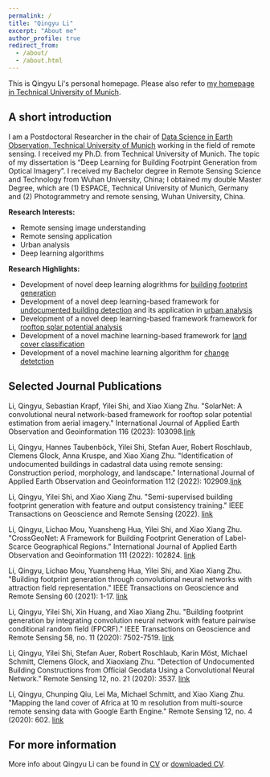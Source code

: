 ```yaml
---
permalink: /
title: "Qingyu Li"
excerpt: "About me"
author_profile: true
redirect_from: 
  - /about/
  - /about.html
---
```


This is Qingyu Li's personal homepage. Please also refer to [my homepage in Technical University of Munich](https://www.asg.ed.tum.de/sipeo/team/qingyu-li/). 

## A short introduction
I am a Postdoctoral Researcher in the chair of [Data Science in Earth Observation, Technical University of Munich](https://www.asg.ed.tum.de/sipeo/home/) working in the field of remote sensing. I received my Ph.D. from Technical University of Munich. The topic of my dissertation is “Deep Learning for Building Footrpint Generation from Optical Imagery”. I received my Bachelor degree in Remote Sensing Science and Technology from Wuhan University, China; I obtained my double Master Degree, which are (1) ESPACE, Technical University of Munich, Germany and (2) Photogrammetry and remote sensing, Wuhan University, China. 

<b>Research Interests:</b>
* Remote sensing image understanding
* Remote sensing application
* Urban analysis
* Deep learning algorithms


<b>Research Highlights:</b>
* Development of novel deep learning alogrithms for [building footprint generation](https://ieeexplore.ieee.org/stamp/stamp.jsp?tp=&arnumber=9082125)
* Development of a novel deep learning-based framework for [undocumented building detection](https://www.mdpi.com/2072-4292/12/21/3537) and  its application in [urban analysis](https://www.sciencedirect.com/science/article/pii/S156984322200111X)
* Development of a novel deep learning-based framework framework for [rooftop splar potential analysis](https://www.sciencedirect.com/science/article/pii/S1569843222002862)
* Development of a novel machine learning-based framework for [land cover classification](https://www.mdpi.com/2072-4292/12/4/602)
* Development of a novel machine learning algorithm for [change detetction](https://www.ingentaconnect.com/contentone/asprs/pers/2017/00000083/00000002/art00013?crawler=true&mimetype=application/pdf)

## Selected Journal Publications

Li, Qingyu, Sebastian Krapf, Yilei Shi, and Xiao Xiang Zhu. "SolarNet: A convolutional neural network-based framework for rooftop solar potential estimation from aerial imagery." International Journal of Applied Earth Observation and Geoinformation 116 (2023): 103098.[link](https://www.sciencedirect.com/science/article/pii/S1569843222002862)

Li, Qingyu, Hannes Taubenböck, Yilei Shi, Stefan Auer, Robert Roschlaub, Clemens Glock, Anna Kruspe, and Xiao Xiang Zhu. "Identification of undocumented buildings in cadastral data using remote sensing: Construction period, morphology, and landscape." International Journal of Applied Earth Observation and Geoinformation 112 (2022): 102909.[link](https://www.sciencedirect.com/science/article/pii/S156984322200111X)

Li, Qingyu, Yilei Shi, and Xiao Xiang Zhu. "Semi-supervised building footprint generation with feature and output consistency training." IEEE Transactions on Geoscience and Remote Sensing (2022). [link](https://ieeexplore.ieee.org/stamp/stamp.jsp?tp=&arnumber=9773314)

Li, Qingyu, Lichao Mou, Yuansheng Hua, Yilei Shi, and Xiao Xiang Zhu. "CrossGeoNet: A Framework for Building Footprint Generation of Label-Scarce Geographical Regions." International Journal of Applied Earth Observation and Geoinformation 111 (2022): 102824. [link](https://www.sciencedirect.com/science/article/pii/S1569843222000267)

Li, Qingyu, Lichao Mou, Yuansheng Hua, Yilei Shi, and Xiao Xiang Zhu. "Building footprint generation through convolutional neural networks with attraction field representation." IEEE Transactions on Geoscience and Remote Sensing 60 (2021): 1-17. [link](https://ieeexplore.ieee.org/stamp/stamp.jsp?tp=&arnumber=9538384)

Li, Qingyu, Yilei Shi, Xin Huang, and Xiao Xiang Zhu. "Building footprint generation by integrating convolution neural network with feature pairwise conditional random field (FPCRF)." IEEE Transactions on Geoscience and Remote Sensing 58, no. 11 (2020): 7502-7519. [link](https://ieeexplore.ieee.org/stamp/stamp.jsp?tp=&arnumber=9082125)

Li, Qingyu, Yilei Shi, Stefan Auer, Robert Roschlaub, Karin Möst, Michael Schmitt, Clemens Glock, and Xiaoxiang Zhu. "Detection of Undocumented Building Constructions from Official Geodata Using a Convolutional Neural Network." Remote Sensing 12, no. 21 (2020): 3537. [link](https://www.mdpi.com/2072-4292/12/21/3537)

Li, Qingyu, Chunping Qiu, Lei Ma, Michael Schmitt, and Xiao Xiang Zhu. "Mapping the land cover of Africa at 10 m resolution from multi-source remote sensing data with Google Earth Engine." Remote Sensing 12, no. 4 (2020): 602. [link](https://www.mdpi.com/2072-4292/12/4/602)

## For more information
More info about Qingyu Li can be found in [CV](https://lqycrystal.github.io/qingyuli.github.io/cv/) or [downloaded CV](https://github.com/lqycrystal/qingyuli.github.io/blob/main/files/qingyulicv.pdf).
